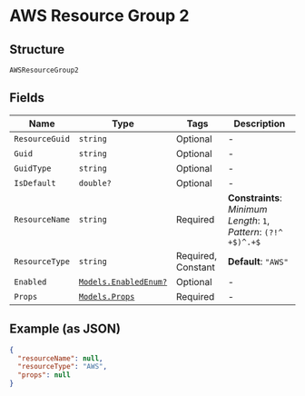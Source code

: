
# AWS Resource Group 2

## Structure

`AWSResourceGroup2`

## Fields

| Name | Type | Tags | Description |
|  --- | --- | --- | --- |
| `ResourceGuid` | `string` | Optional | - |
| `Guid` | `string` | Optional | - |
| `GuidType` | `string` | Optional | - |
| `IsDefault` | `double?` | Optional | - |
| `ResourceName` | `string` | Required | **Constraints**: *Minimum Length*: `1`, *Pattern*: `(?!^ +$)^.+$` |
| `ResourceType` | `string` | Required, Constant | **Default**: `"AWS"` |
| `Enabled` | [`Models.EnabledEnum?`](../../doc/models/enabled-enum.md) | Optional | - |
| `Props` | [`Models.Props`](../../doc/models/props.md) | Required | - |

## Example (as JSON)

```json
{
  "resourceName": null,
  "resourceType": "AWS",
  "props": null
}
```

